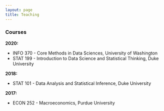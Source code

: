 ```yaml
---
layout: page
title: Teaching
---
```


### Courses

**2020:**

- INFO 370 - Core Methods in Data Sciences, University of Washington
- STAT 199 - Introduction to Data Science and Statistical Thinking, Duke University

**2018:** 
- STAT 101 - Data Analysis and Statistical Inference, Duke University

**2017:**
- ECON 252 - Macroeconomics, Purdue University
